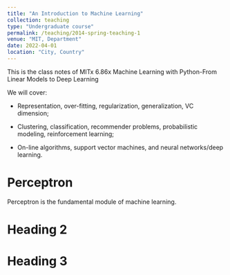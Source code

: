 ```yaml
---
title: "An Introduction to Machine Learning"
collection: teaching
type: "Undergraduate course"
permalink: /teaching/2014-spring-teaching-1
venue: "MIT, Department"
date: 2022-04-01
location: "City, Country"
---
```


This is the class notes of MITx 6.86x Machine Learning with Python-From Linear Models to Deep Learning


We will cover:

- Representation, over-fitting, regularization, generalization, VC dimension;

- Clustering, classification, recommender problems, probabilistic modeling, reinforcement learning;

- On-line algorithms, support vector machines, and neural networks/deep learning.



Perceptron 
======

Perceptron is the fundamental module of machine learning.

Heading 2
======

Heading 3
======